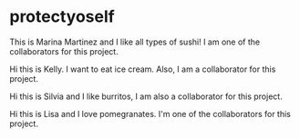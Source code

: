 # protectyoself

This is Marina Martinez and I like all types of sushi! I am one of the collaborators for this project.

Hi this is Kelly. I want to eat ice cream. Also, I am a collaborator for this project.

Hi this is Silvia and I like burritos, I am also a collaborator for this project.

Hi this is Lisa and I love pomegranates. I'm one of the collaborators for this project. 
